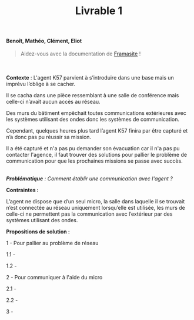 <h1 align="center">Livrable 1</h1><br />
<h4 align="left">Benoît, Mathéo, Clément, Eliot</h4>

> Aidez-vous avec la documentation de [Framasite](https://docs.framasoft.org/fr/grav/markdown.html) !

<br /><br />
**Contexte** : L'agent K57 parvient à s’introduire dans une base mais un imprévu l’oblige à se cacher.

Il se cacha dans une pièce ressemblant à une salle de conférence mais celle-ci n’avait aucun accès au réseau. 

Des murs du bâtiment empêchait toutes communications extérieures avec les systèmes utilisant des ondes donc les systèmes de communication. 

Cependant, quelques heures plus tard l’agent K57 finira par être capturé et n’a donc pas pu réussir sa mission.  

Il a été capturé et n'a pas pu demander son évacuation car il n'a pas pu contacter l'agence, il faut trouver des solutions pour pallier le problème de communication pour que les prochaines missions se passe avec succès. 
<br/><br/>

***Problématique** : Comment établir une communication avec l'agent ?*

**Contraintes :** 

L’agent ne dispose que d’un seul micro, la salle dans laquelle il se trouvait n’est connectée au réseau uniquement lorsqu’elle est utilisée, les murs de celle-ci ne permettent pas la communication avec l’extérieur par des systèmes utilisant des ondes. 

**Propositions de solution :**

1 - Pour pallier au problème de réseau 

1.1 -  

1.2 -  

2 - Pour communiquer à l'aide du micro  

2.1 - 

2.2 - 

3 -  
